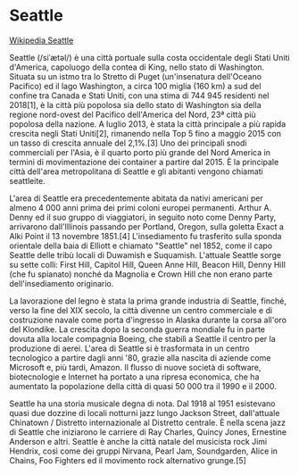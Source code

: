 # Seattle

[Wikipedia Seattle](https://it.wikipedia.org/wiki/Seattle)

Seattle (/siˈætəl/) è una città portuale sulla costa occidentale degli Stati Uniti d'America, capoluogo della contea di King, nello stato di Washington. Situata su un istmo tra lo Stretto di Puget (un'insenatura dell'Oceano Pacifico) ed il lago Washington, a circa 100 miglia (160 km) a sud del confine tra Canada e Stati Uniti, con una stima di 744 945 residenti nel 2018[1], è la città più popolosa sia dello stato di Washington sia della regione nord-ovest del Pacifico dell'America del Nord, 23ª città più popolosa della nazione. A luglio 2013, è stata la città principale a più rapida crescita negli Stati Uniti[2], rimanendo nella Top 5 fino a maggio 2015 con un tasso di crescita annuale del 2,1%.[3] Uno dei principali snodi commerciali per l'Asia, è il quarto porto più grande del Nord America in termini di movimentazione dei container a partire dal 2015. È la principale città dell'area metropolitana di Seattle e gli abitanti vengono chiamati seattleite.

L'area di Seattle era precedentemente abitata da nativi americani per almeno 4 000 anni prima dei primi coloni europei permanenti. Arthur A. Denny ed il suo gruppo di viaggiatori, in seguito noto come Denny Party, arrivarono dall'Illinois passando per Portland, Oregon, sulla goletta Exact a Alki Point il 13 novembre 1851.[4] L'insediamento fu trasferito sulla sponda orientale della baia di Elliott e chiamato "Seattle" nel 1852, come il capo Seattle delle tribù locali di Duwamish e Suquamish. L'attuale Seattle sorge su sette colli: First Hill, Capitol Hill, Queen Anne Hill, Beacon Hill, Denny Hill (che fu spianato) nonché da Magnolia e Crown Hill che non erano parte dell'insediamento originario.

La lavorazione del legno è stata la prima grande industria di Seattle, finché, verso la fine del XIX secolo, la città divenne un centro commerciale e di costruzione navale come porta d'ingresso in Alaska durante la corsa all'oro del Klondike. La crescita dopo la seconda guerra mondiale fu in parte dovuta alla locale compagnia Boeing, che stabilì a Seattle il centro per la produzione di aerei. L'area di Seattle si è trasformata in un centro tecnologico a partire dagli anni '80, grazie alla nascita di aziende come Microsoft e, più tardi, Amazon. Il flusso di nuove società di software, biotecnologie e Internet ha portato a una ripresa economica, che ha aumentato la popolazione della città di quasi 50 000 tra il 1990 e il 2000.

Seattle ha una storia musicale degna di nota. Dal 1918 al 1951 esistevano quasi due dozzine di locali notturni jazz lungo Jackson Street, dall'attuale Chinatown / Distretto internazionale al Distretto centrale. È nella scena jazz di Seattle che iniziarono le carriere di Ray Charles, Quincy Jones, Ernestine Anderson e altri. Seattle è anche la città natale del musicista rock Jimi Hendrix, così come dei gruppi Nirvana, Pearl Jam, Soundgarden, Alice in Chains, Foo Fighters ed il movimento rock alternativo grunge.[5]

<!---
cspell:locale it,en
cspell:words ripresa
cspell:words siˈætəl Suquamish Jimi Soundgarden Seattleite Alki Duwamish
--->
